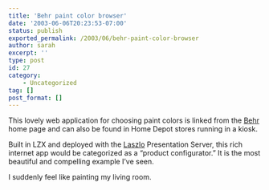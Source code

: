 ```yaml
---
title: 'Behr paint color browser'
date: '2003-06-06T20:23:53-07:00'
status: publish
exported_permalink: /2003/06/behr-paint-color-browser
author: sarah
excerpt: ''
type: post
id: 27
category:
    - Uncategorized
tag: []
post_format: []
---
```

This lovely web application for choosing paint colors is linked from the [Behr](http://www.behr.com) home page and can also be found in Home Depot stores running in a kiosk.

Built in LZX and deployed with the [Laszlo](http://www.laszlosystems.com) Presentation Server, this rich internet app would be categorized as a “product configurator.” It is the most beautiful and compelling example I’ve seen.

I suddenly feel like painting my living room.